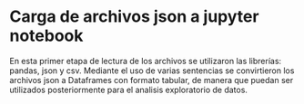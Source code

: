 # Carga de archivos json a jupyter notebook 


En esta primer etapa de lectura de los archivos se utilizaron las librerías: pandas, json y csv.
Mediante el uso de varias sentencias se convirtieron los archivos json a Dataframes con formato tabular, de manera que puedan ser utilizados posteriormente para el analisis exploratorio de datos. 

